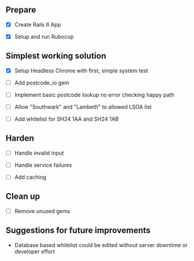 ## Prepare

- [x] Create Rails 6 App
- [x] Setup and run Rubocop


## Simplest working solution

- [x] Setup Headless Chrome with first, simple system test
- [ ] Add postcode_io gem
- [ ] Implement basic postcode lookup no error checking happy path
- [ ] Allow "Southwark" and "Lambeth" to allowed LSOA list
- [ ] Add whitelist for SH24 1AA and SH24 1AB


## Harden

- [ ] Handle invalid input
- [ ] Handle service failures
- [ ] Add caching


## Clean up

- [ ] Remove unused gems

## Suggestions for future improvements

- Database based whitelist could be edited without server downtime or developer effort

